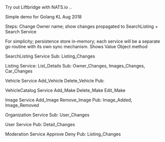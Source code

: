Try out Liftbridge with NATS.io ..

Simple demo for Golang KL Aug 2018

Steps: Change Owner name; show changes propagated to SearchListing + Search Service

For simplicity; persistence store in-memory; each service will be a separate go routine with its own sync mechanism.  Shows Value Object method

SearchListing Service
  Sub: Listing_Changes

Listing Service:
  List_Details
  Sub: Owner_Changes, Images_Changes, Car_Changes 

Vehicle Service
  Add_Vehicle
  Delete_Vehicle
  Pub: 

VehicleCatalog Service
  Add_Make
  Delete_Make
  Edit_Make

Image Service
  Add_Image
  Remove_Image
  Pub: Image_Added, Image_Removed

Organization Service
  Sub: User_Changes

User Service
  Pub: Detail_Changes

Moderation Service
  Approve
  Deny
  Pub: Listing_Changes